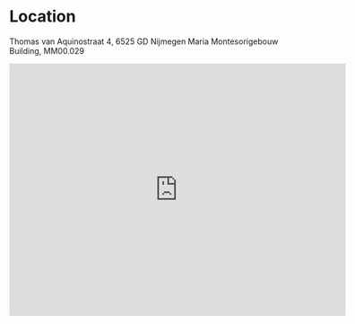 
# Location
Thomas van Aquinostraat 4, 6525 GD Nijmegen
Maria Montesorigebouw Building, MM00.029

<iframe 
  src="https://www.google.com/maps/embed?pb=!1m18!1m12!1m3!1d1506.676227085201!2d5.861644065862548!3d51.818462299870305!2m3!1f0!2f0!3f0!3m2!1i1024!2i768!4f13.1!3m3!1m2!1s0x47c709b1fa7f7b8b%3A0xcf086326102b45e1!2sMaria%20Montessorigebouw!5e1!3m2!1sen!2snl!4v1750056906216!5m2!1sen!2snl" 
  width="600" 
  height="450" 
  style="border:0;" 
  allowfullscreen="" 
  loading="lazy" 
  referrerpolicy="no-referrer-when-downgrade">
</iframe>

